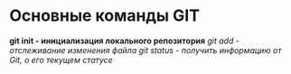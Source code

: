 # Основные команды GIT

**git init - инициализация локального репозитория**
*git add - отслеживание изменения файла*
*git status - получить информацию от Git, о его текущем статусе*
